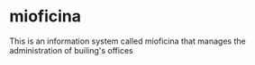 mioficina
=========

This is an information system called mioficina that manages the administration of builing's offices
